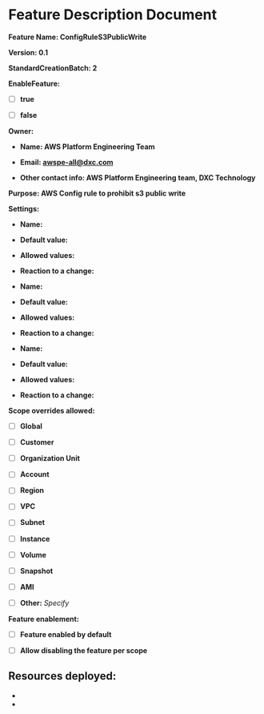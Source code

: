 # Feature Description Document

**Feature Name: ConfigRuleS3PublicWrite**

**Version: 0.1**

**StandardCreationBatch: 2**

**EnableFeature:**

- [ ] **true**

- [ ] **false**

**Owner:**
- **Name: AWS Platform Engineering Team**

- **Email: awspe-all@dxc.com**

- **Other contact info: AWS Platform Engineering team, DXC Technology**

**Purpose: AWS Config rule to prohibit s3 public write** 

**Settings:**

  - **Name:**

  - **Default value:**

  - **Allowed values:**

  - **Reaction to a change:**


  - **Name:**

  - **Default value:**

  - **Allowed values:**

  - **Reaction to a change:**


  - **Name:**

  - **Default value:**

  - **Allowed values:**

  - **Reaction to a change:**

**Scope overrides allowed:** 

- [ ] **Global**

- [ ] **Customer**

- [ ] **Organization Unit**

- [ ] **Account**

- [ ] **Region**

- [ ] **VPC**

- [ ] **Subnet**

- [ ] **Instance**

- [ ] **Volume**

- [ ] **Snapshot**

- [ ] **AMI**

- [ ] **Other:** *Specify*

**Feature enablement:**

- [ ] **Feature enabled by default**

- [ ] **Allow disabling the feature per scope**

**Resources deployed:**
-
-
- 